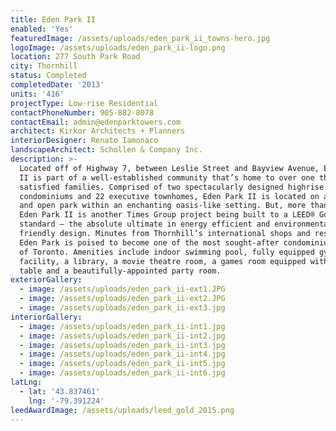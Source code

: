 ```yaml
---
title: Eden Park II
enabled: 'Yes'
featuredImage: /assets/uploads/eden_park_ii_towns-hero.jpg
logoImage: /assets/uploads/eden_park_ii-logo.png
location: 277 South Park Road
city: Thornhill
status: Completed
completedDate: '2013'
units: '416'
projectType: Low-rise Residential
contactPhoneNumber: 905-882-8078
contactEmail: admin@edenparktowers.com
architect: Kirkor Architects + Planners
interiorDesigner: Renato Iamonaco
landscapeArchitect: Schollen & Company Inc.
description: >-
  Located off of Highway 7, between Leslie Street and Bayview Avenue, Eden Park
  II is part of a well-established community that’s home to over one thousand
  satisfied families. Comprised of two spectacularly designed highrise
  condominiums and 22 executive townhomes, Eden Park II is located on a green
  and open park within an enchanting oasis-like setting. But, more than that,
  Eden Park II is another Times Group project being built to a LEED® Gold
  standard – the absolute ultimate in energy efficient and environmentally
  friendly design. Minutes from Thornhill’s international shops and restaurants,
  Eden Park is poised to become one of the most sought-after condominiums north
  of Toronto. Amenities include indoor swimming pool, fully equipped gym
  facility, a library, a movie theatre room, a games room equipped with pool
  table and a beautifully-appointed party room.
exteriorGallery:
  - image: /assets/uploads/eden_park_ii-ext1.JPG
  - image: /assets/uploads/eden_park_ii-ext2.JPG
  - image: /assets/uploads/eden_park_ii-ext3.jpg
interiorGallery:
  - image: /assets/uploads/eden_park_ii-int1.jpg
  - image: /assets/uploads/eden_park_ii-int2.jpg
  - image: /assets/uploads/eden_park_ii-int3.jpg
  - image: /assets/uploads/eden_park_ii-int4.jpg
  - image: /assets/uploads/eden_park_ii-int5.jpg
  - image: /assets/uploads/eden_park_ii-int6.jpg
latLng:
  - lat: '43.837461'
    lng: '-79.391224'
leedAwardImage: /assets/uploads/leed_gold_2015.png
---
```


